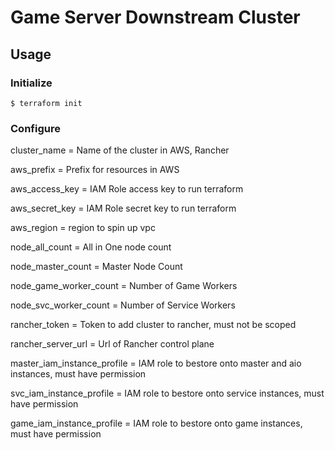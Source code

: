 # Game Server Downstream Cluster
## Usage
### Initialize
```shell
$ terraform init
```

### Configure
cluster_name                = Name of the cluster in AWS, Rancher

aws_prefix                  = Prefix for resources in AWS

aws_access_key              = IAM Role access key to run terraform

aws_secret_key              = IAM Role secret key to run terraform

aws_region                  = region to spin up vpc

node_all_count              = All in One node count

node_master_count           = Master Node Count

node_game_worker_count      = Number of Game Workers

node_svc_worker_count       = Number of Service Workers

rancher_token               = Token to add cluster to rancher, must not be scoped

rancher_server_url          = Url of Rancher control plane

master_iam_instance_profile = IAM role to bestore onto master and aio instances, must have permission

svc_iam_instance_profile    = IAM role to bestore onto service instances, must have permission

game_iam_instance_profile   = IAM role to bestore onto game instances, must have permission
